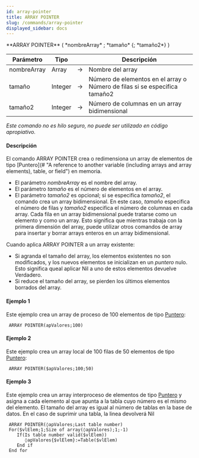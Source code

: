 ```yaml
---
id: array-pointer
title: ARRAY POINTER
slug: /commands/array-pointer
displayed_sidebar: docs
---
```


<!--REF #_command_.ARRAY POINTER.Syntax-->**ARRAY POINTER** ( *nombreArray* ; *tamaño* {; *tamaño2*} )<!-- END REF-->
<!--REF #_command_.ARRAY POINTER.Params-->
| Parámetro | Tipo |  | Descripción |
| --- | --- | --- | --- |
| nombreArray | Array | &#8594;  | Nombre del array |
| tamaño | Integer | &#8594;  | Número de elementos en el array o Número de filas si se especifica tamaño2 |
| tamaño2 | Integer | &#8594;  | Número de columnas en un array bidimensional |

<!-- END REF-->

*Este comando no es hilo seguro, no puede ser utilizado en código apropiativo.*


#### Descripción 

<!--REF #_command_.ARRAY POINTER.Summary-->El comando ARRAY POINTER crea o redimensiona un array de elementos de tipo [Puntero](# "A reference to another variable (including arrays and array elements), table, or field") en memoria.<!-- END REF-->

* El parámetro *nombreArray* es el nombre del array.
* El parámetro *tamaño* es el número de elementos en el array.
* El parámetro *tamaño2* es opcional; si se especifica *tamaño2*, el comando crea un array bidimensional. En este caso, *tamaño* especifica el número de filas y *tamaño2* especifica el número de columnas en cada array. Cada fila en un array bidimensional puede tratarse como un elemento y como un array. Esto significa que mientras trabaja con la primera dimensión del array, puede utilizar otros comandos de array para insertar y borrar arrays enteros en un array bidimensional.

Cuando aplica ARRAY POINTER a un array existente:

* Si agranda el tamaño del array, los elementos existentes no son modificados, y los nuevos elementos se inicializan en un *puntero* nulo. Esto significa queal aplicar Nil a uno de estos elementos devuelve Verdadero.
* Si reduce el tamaño del array, se pierden los últimos elementos borrados del array.

#### Ejemplo 1 

Este ejemplo crea un array de proceso de 100 elementos de tipo [Puntero](# "A reference to another variable (including arrays and array elements), table, or field"):

```4d
 ARRAY POINTER(apValores;100)
```

#### Ejemplo 2 

Este ejemplo crea un array local de 100 filas de 50 elementos de tipo [Puntero](# "A reference to another variable (including arrays and array elements), table, or field"):

```4d
 ARRAY POINTER($apValores;100;50)
```

#### Ejemplo 3 

Este ejemplo crea un array interproceso de elementos de tipo [Puntero](# "A reference to another variable (including arrays and array elements), table, or field") y asigna a cada elemento al que apunta a la tabla cuyo número es el mismo del elemento. El tamaño del array es igual al número de tablas en la base de datos. En el caso de suprimir una tabla, la linea devolverá Nil

```4d
 ARRAY POINTER(◊apValores;Last table number)
 For($vlElem;1;Size of array(◊apValores);1;-1)
    If(Is table number valid($vlElem))
       ◊apValores{$vlElem}:=Table($vlElem)
    End if
 End for
```
